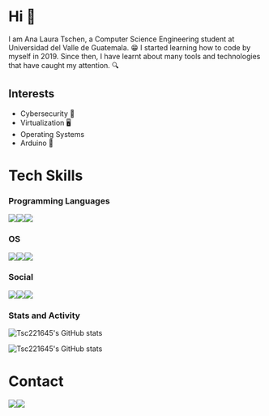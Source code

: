 # Hi :herb:

I am Ana Laura Tschen, a Computer Science Engineering student at Universidad del Valle de Guatemala. :grin: I started learning how to code by myself in 2019. Since then, I have learnt about many tools and technologies that have caught my attention. 🔍

## Interests
* Cybersecurity :closed_lock_with_key:
* Virtualization 🖥️
* Operating Systems
* Arduino 🤖

# Tech Skills

### Programming Languages
<img src="https://img.shields.io/badge/C%2B%2B-00599C?style=for-the-badge&logo=c%2B%2B&logoColor=white" /><img src="https://img.shields.io/badge/Python-FFD43B?style=for-the-badge&logo=python&logoColor=blue"/><img src="https://img.shields.io/badge/java-%23ED8B00.svg?style=for-the-badge&logo=openjdk&logoColor=white"/> 

### OS
<img src="https://img.shields.io/badge/Arch_Linux-1793D1?style=for-the-badge&logo=arch-linux&logoColor=white"/><img src="https://img.shields.io/badge/Debian-A81D33?style=for-the-badge&logo=debian&logoColor=white"/><img src="https://img.shields.io/badge/Windows-0078D6?style=for-the-badge&logo=windows&logoColor=white"/>

### Social
<a href="https://www.codewars.com/users/Tschen17"/><img src="https://img.shields.io/badge/Codewars-B1361E?style=for-the-badge&logo=Codewars&logoColor=white"/></a><a href="https://www.hackerrank.com/tschen17"><img src="https://img.shields.io/badge/-Hackerrank-2EC866?style=for-the-badge&logo=HackerRank&logoColor=white"></a><a href="https://leetcode.com/tschen17/"><img src="https://img.shields.io/badge/-LeetCode-FFA116?style=for-the-badge&logo=LeetCode&logoColor=black"></a>

### Stats and Activity
![Tsc221645's GitHub stats](https://github-readme-stats.vercel.app/api?username=tsc221645&show_icons=true&theme=tokyonight)

![Tsc221645's GitHub stats](https://github-readme-stats.vercel.app/api?username=tsc221645&show_icons=true&theme=transparent)

# Contact

<img src="https://img.shields.io/badge/Gmail-D14836?style=for-the-badge&logo=gmail&logoColor=white" /><img src="https://img.shields.io/badge/LinkedIn-0077B5?style=for-the-badge&logo=linkedin&logoColor=white" /> 

